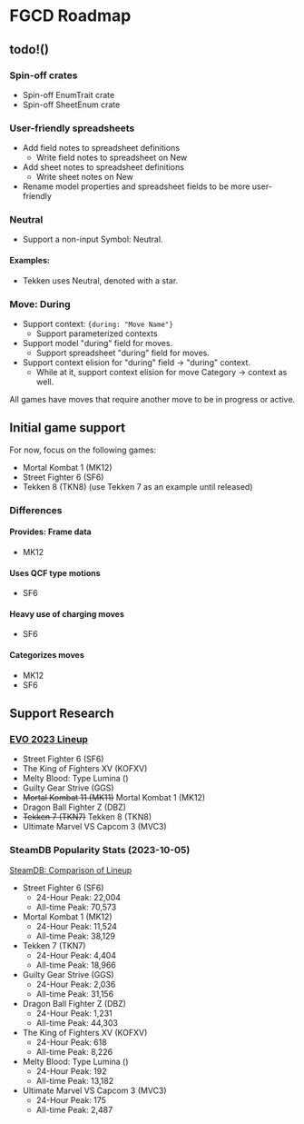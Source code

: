 FGCD Roadmap
===============================================================================


todo!()
-------------------------------------------------------------------------------

### Spin-off crates
- Spin-off EnumTrait crate
- Spin-off SheetEnum crate


### User-friendly spreadsheets
- Add field notes to spreadsheet definitions
  + Write field notes to spreadsheet on New
- Add sheet notes to spreadsheet definitions
  + Write sheet notes on New
- Rename model properties and spreadsheet fields to be more user-friendly


### Neutral
- Support a non-input Symbol: Neutral.

#### Examples:
- Tekken uses Neutral, denoted with a star.

### Move: During
- Support context: `{during: "Move Name"}`
  + Support parameterized contexts
- Support model "during" field for moves.
  + Support spreadsheet "during" field for moves.
- Support context elision for "during" field -> "during" context.
  + While at it, support context elision for move Category -> context as well.

All games have moves that require another move to be in progress or active.


Initial game support
-------------------------------------------------------------------------------

For now, focus on the following games:
- Mortal Kombat 1 (MK12)
- Street Fighter 6 (SF6)
- Tekken 8 (TKN8) (use Tekken 7 as an example until released)

### Differences

#### Provides: Frame data

- MK12

#### Uses QCF type motions

- SF6

#### Heavy use of charging moves

- SF6

#### Categorizes moves

- MK12
- SF6


Support Research
---------------------------------------------------------------

### [EVO 2023 Lineup](https://www.evo.gg/lineup)
- Street Fighter 6 (SF6)
- The King of Fighters XV (KOFXV)
- Melty Blood: Type Lumina ()
- Guilty Gear Strive (GGS)
- ~~Mortal Kombat 11 (MK11)~~ Mortal Kombat 1 (MK12)
- Dragon Ball Fighter Z (DBZ)
- ~~Tekken 7 (TKN7)~~ Tekken 8 (TKN8)
- Ultimate Marvel VS Capcom 3 (MVC3)

### SteamDB Popularity Stats (2023-10-05)
[SteamDB: Comparison of Lineup](https://steamdb.info/charts/?compare=357190,389730,678950,1364780,1372280,1384160,1498570,1971870)

- Street Fighter 6 (SF6)
  - 24-Hour Peak: 22,004
  - All-time Peak: 70,573
- Mortal Kombat 1 (MK12)
  - 24-Hour Peak: 11,524
  - All-time Peak: 38,129
- Tekken 7 (TKN7)
  - 24-Hour Peak: 4,404
  - All-time Peak: 18,966
- Guilty Gear Strive (GGS)
  - 24-Hour Peak: 2,036
  - All-time Peak: 31,156
- Dragon Ball Fighter Z (DBZ)
  - 24-Hour Peak: 1,231
  - All-time Peak: 44,303
- The King of Fighters XV (KOFXV)
  - 24-Hour Peak: 618
  - All-time Peak: 8,226
- Melty Blood: Type Lumina ()
  - 24-Hour Peak: 192
  - All-time Peak: 13,182
- Ultimate Marvel VS Capcom 3 (MVC3)
  - 24-Hour Peak: 175
  - All-time Peak: 2,487

